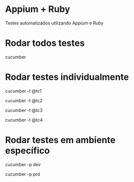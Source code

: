 # Appium + Ruby
Testes automatizados utilizando Appium e Ruby

# Rodar todos testes
cucumber

# Rodar testes individualmente 
cucumber -t @tc1

cucumber -t @tc2

cucumber -t @tc3

cucumber -t @tc4

# Rodar testes em ambiente específico 
cucumber -p dev

cucumber -p prd
